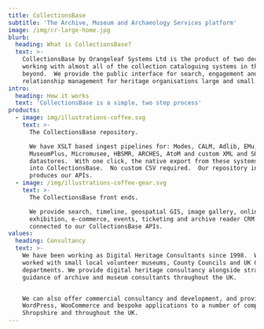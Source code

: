 ```yaml
---
title: CollectionsBase
subtitle: 'The Archive, Museum and Archaeology Services platform'
image: /img/cr-large-home.jpg
blurb:
  heading: What is CollectionsBase?
  text: >-
    CollectionsBase by Orangeleaf Systems Ltd is the product of two decades of
    working with almost all of the collection cataloguing systems in the UK and
    beyond.  We provide the public interface for search, engagement and customer
    relationship management for heritage organisations large and small.
intro:
  heading: How it works
  text: 'CollectionsBase is a simple, two step process'
products:
  - image: img/illustrations-coffee.svg
    text: >-
      The CollectionsBase repository.

      We have XSLT based ingest pipelines for: Modes, CALM, Adlib, EMu,
      MuseumPlus, Micromusee, HBSMR, ARCHES, AtoM and custom XML and SQL
      datastores.  With one click, the native export from these systems load
      into CollectionsBase.  No custom CSV required.  Our repository indexes and
      produces our APIs.
  - image: /img/illustrations-coffee-gear.svg
    text: >-
      The CollectionsBase front ends.

      We provide search, timeline, geospatial GIS, image gallery, online
      exhibition, e-commerce, events, ticketing and archive reader CRM systems
      connected to our CollectionsBase APIs.
values:
  heading: Consultancy
  text: >-
    We have been working as Digital Heritage Consultants since 1998.  We've
    worked with small local volunteer museums, County Councils and UK Government
    departments. We provide digital heritage consultancy alongside strategic
    guidance of archive and museum consultants throughout the UK.


    We can also offer commercial consultancy and development, and provide
    WordPress, WooCommerce and bespoke applications to a number of companies in
    Shropshire and throughout the UK.
---
```


